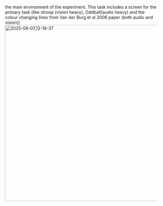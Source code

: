the main environment of the experiment. This task includes a screen for the primary task (like stroop (vision heavy), Oddball(audio heavy)  and the colour changing lines from Van der Burg et al 2008 paper (both audio and vision)) 
<img width="786" height="580" alt="2025-09-07_12-19-37" src="https://github.com/user-attachments/assets/15b2e3df-c74d-454c-be42-8929e0c0fa8e" />

